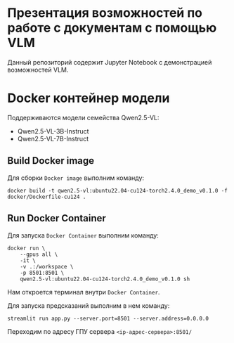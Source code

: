 # Презентация возможностей по работе с документам с помощью VLM

Данный репозиторий содержит Jupyter Notebook c демонстрацией возможностей VLM.

# Docker контейнер модели

Поддерживаются модели семейства Qwen2.5-VL:

* Qwen2.5-VL-3B-Instruct
* Qwen2.5-VL-7B-Instruct

## Build Docker image

Для сборки `Docker image` выполним команду:
```
docker build -t qwen2.5-vl:ubuntu22.04-cu124-torch2.4.0_demo_v0.1.0 -f docker/Dockerfile-cu124 .
```

## Run Docker Container

Для запуска `Docker Container` выполним команду:
```
docker run \
    --gpus all \
    -it \
    -v .:/workspace \
    -p 8501:8501 \
    qwen2.5-vl:ubuntu22.04-cu124-torch2.4.0_demo_v0.1.0 sh
```

Нам откроется терминал внутри `Docker Container`.

Для запуска предсказаний выполним в нем команду:
```
streamlit run app.py --server.port=8501 --server.address=0.0.0.0
```

Переходим по адресу ГПУ сервера `<ip-адрес-сервера>:8501/`
